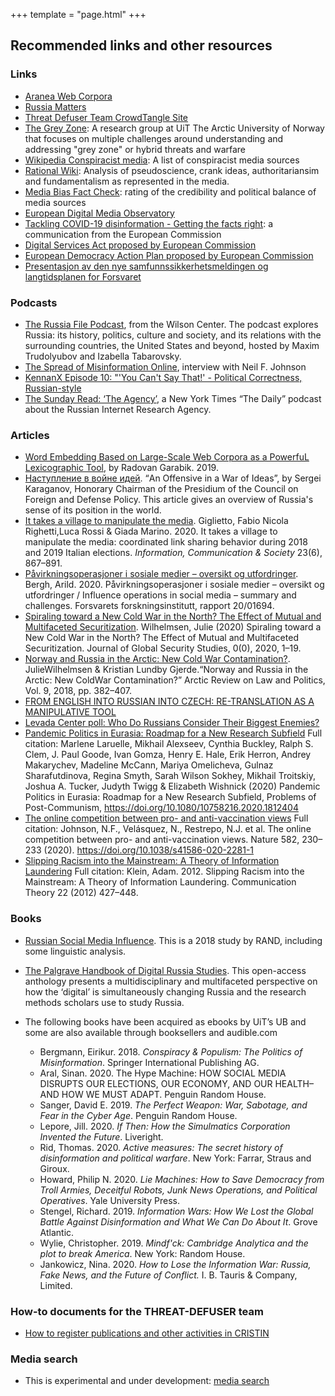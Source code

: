 +++
template = "page.html"
+++

## Recommended links and other resources

### Links

- [Aranea Web Corpora](http://ucts.uniba.sk/aranea_about/)
- [Russia Matters](https://russiamatters.org/)
- [Threat Defuser Team CrowdTangle Site](https://apps.crowdtangle.com/threatdefuserteam)
- [The Grey Zone](https://uit.no/research/thegreyzone): A research group at UiT The Arctic University of Norway that focuses on multiple challenges around understanding and addressing "grey zone" or hybrid threats and warfare
- [Wikipedia Conspiracist media](https://en.wikipedia.org/wiki/Category:Conspiracist_media): A list of conspiracist media sources
- [Rational Wiki](https://rationalwiki.org/wiki/Main_Page): Analysis of pseudoscience, crank ideas, authoritariansim and fundamentalism as represented in the media.
- [Media Bias Fact Check](https://mediabiasfactcheck.com/): rating of the credibility and political balance of media sources
- [European Digital Media Observatory](https://edmo.eu/)
- [Tackling COVID-19 disinformation - Getting the facts right](https://ec.europa.eu/info/sites/info/files/communication-tackling-covid-19-disinformation-getting-facts-right_en.pdf): a communication from the European Commission
- [Digital Services Act proposed by European Commission](https://ec.europa.eu/digital-single-market/en/news/consultation-digital-services-act-package)
- [European Democracy Action Plan proposed by European Commission](https://ec.europa.eu/commission/presscorner/detail/en/IP_20_1352)
- [Presentasjon av den nye samfunnssikkerhetsmeldingen og langtidsplanen for Forsvaret](https://www.regjeringen.no/no/aktuelt/presentasjon-av-den-nye-samfunnssikkerhetsmeldingen-og-langtidsplanen-for-forsvaret-justisministerens-innlegg/id2771492/)


### Podcasts

- [The Russia File Podcast](https://www.wilsoncenter.org/collection/russia-file-podcast), from the Wilson Center. The podcast explores Russia: its history, politics, culture and society, and its relations with the surrounding countries, the United States and beyond, hosted by Maxim Trudolyubov and Izabella Tabarovsky.
- [The Spread of Misinformation Online](https://overcast.fm/+O1Sbef-OM), interview with Neil F. Johnson
- [KennanX Episode 10: "'You Can't Say That!' - Political Correctness, Russian-style](https://www.wilsoncenter.org/audio/kennanx-episode-10-you-cant-say-political-correctness-russian-style?sourceid=&emci=1870391e-25f8-ea11-99c3-00155d039e74&emdi=75f6a055-f9f8-ea11-99c3-00155d039e74&ceid=247338)
- [The Sunday Read: ‘The Agency’](https://www.nytimes.com/2020/09/20/podcasts/the-daily/russia-trolls-misinformation.html), a New York Times “The Daily” podcast about the Russian Internet Research Agency.


### Articles

- [Word Embedding Based on Large-Scale Web Corpora as a PowerfuL Lexicographic
  Tool](https://hrcak.srce.hr/245458), by Radovan Garabik. 2019.
- [Наступление в войне
  идей](https://rg.ru/2020/11/26/sergej-karaganov-oboronitelnaia-tradiciia-neumestna-v-nyneshnem-mire.html).
  “An Offensive in a War of Ideas”, by Sergei Karaganov, Honorary Chairman of
  the Presidium of the Council on Foreign and Defense Policy. This article
  gives an overview of Russia's sense of its position in the world.
- [It takes a village to manipulate the
  media](https://doi.org/10.1080/1369118X.2020.1739732). Giglietto, Fabio
  Nicola Righetti,Luca Rossi & Giada Marino. 2020. It takes a village to
  manipulate the media: coordinated link sharing behavior during 2018 and 2019
  Italian elections. *Information, Communication & Society* 23(6), 867–891.
- [Påvirkningsoperasjoner i sosiale medier – oversikt og
  utfordringer](https://www.ffi.no/publikasjoner/arkiv/pavirkningsoperasjoner-i-sosiale-medier-oversikt-og-utfordringer).
  Bergh, Arild. 2020. Påvirkningsoperasjoner i sosiale medier – oversikt og
  utfordringer / Influence operations in social media – summary and challenges.
  Forsvarets forskningsinstitutt, rapport 20/01694.
- [Spiraling toward a New Cold War in the North? The Effect of Mutual and
  Multifaceted Securitization](https://doi.org/10.1093/jogss/ogaa044). Wilhelmsen, Julie
  (2020) Spiraling toward a New Cold War in the North? The Effect of Mutual and
  Multifaceted Securitization. Journal of Global Security Studies, 0(0), 2020,
  1–19.
- [Norway and Russia in the Arctic: New Cold War
  Contamination?](https://doi.org/10.23865/arctic.v9.1334). JulieWilhelmsen &
  Kristian Lundby Gjerde.“Norway and Russia in the Arctic: New ColdWar
  Contamination?” Arctic Review on Law and Politics, Vol. 9, 2018, pp. 382–407.
- [FROM ENGLISH INTO RUSSIAN INTO CZECH: RE-TRANSLATION AS A MANIPULATIVE
  TOOL](https://euvsdisinfo.eu/from-english-into-russian-into-czech-re-translation-as-a-manipulative-tool/)
- [Levada Center poll: Who Do Russians Consider Their Biggest
  Enemies?](https://www.rferl.org/a/who-do-russians-consider-their-biggest-enemies/30896941.html)
- [Pandemic Politics in Eurasia: Roadmap for a New Research
  Subfield](https://www.tandfonline.com/doi/full/10.1080/10758216.2020.1812404)
  Full citation: Marlene Laruelle, Mikhail Alexseev, Cynthia Buckley, Ralph S.
  Clem, J. Paul Goode, Ivan Gomza, Henry E. Hale, Erik Herron, Andrey
  Makarychev, Madeline McCann, Mariya Omelicheva, Gulnaz Sharafutdinova, Regina
  Smyth, Sarah Wilson Sokhey, Mikhail Troitskiy, Joshua A. Tucker, Judyth Twigg
  & Elizabeth Wishnick (2020) Pandemic Politics in Eurasia: Roadmap for a New
  Research Subfield, Problems of Post-Communism,
  https://doi.org/10.1080/10758216.2020.1812404
- [The online competition between pro- and anti-vaccination
  views](https://www.nature.com/articles/s41586-020-2281-1) Full citation:
  Johnson, N.F., Velásquez, N., Restrepo, N.J. et al. The online competition
  between pro- and anti-vaccination views. Nature 582, 230–233 (2020).
  https://doi.org/10.1038/s41586-020-2281-1
- [Slipping Racism into the Mainstream: A Theory of Information
  Laundering](https://www.researchgate.net/figure/Model-of-information-laundering_fig2_263138211)
  Full citation: Klein, Adam. 2012. Slipping Racism into the Mainstream: A
  Theory of Information Laundering. Communication Theory 22 (2012) 427–448.


### Books

- [Russian Social Media Influence](https://www.rand.org/pubs/research_reports/RR2740.html). This is a 2018 study by RAND, including some linguistic analysis.
- [The Palgrave Handbook of Digital Russia Studies](https://link.springer.com/book/10.1007/978-3-030-42855-6). This open-access anthology 
presents a multidisciplinary and multifaceted perspective on how the ‘digital’ is simultaneously changing Russia and the research methods scholars use to study Russia.

- The following books have been acquired as ebooks by UiT’s UB and some are also available through booksellers and audible.com
  - Bergmann, Eirikur. 2018. *Conspiracy & Populism: The Politics of Misinformation*. Springer International Publishing AG.
  - Aral, Sinan. 2020. The Hype Machine: HOW SOCIAL MEDIA DISRUPTS OUR ELECTIONS, OUR ECONOMY, AND OUR HEALTH–AND HOW WE MUST ADAPT. Penguin Random House.
  - Sanger, David E. 2019. *The Perfect Weapon: War, Sabotage, and Fear in the Cyber Age*. Penguin Random House.
  - Lepore, Jill. 2020. *If Then: How the Simulmatics Corporation Invented the Future*. Liveright.
  - Rid, Thomas. 2020. *Active measures: The secret history of disinformation and political warfare*. New York: Farrar, Straus and Giroux.
  - Howard, Philip N. 2020. *Lie Machines: How to Save Democracy from Troll Armies, Deceitful Robots, Junk News Operations, and Political Operatives*. Yale University Press.
  - Stengel, Richard. 2019. *Information Wars: How We Lost the Global Battle Against Disinformation and What We Can Do About It*. Grove Atlantic.
  - Wylie, Christopher. 2019. *Mindf'ck: Cambridge Analytica and the plot to break America*. New York: Random House.
  - Jankowicz, Nina. 2020. *How to Lose the Information War: Russia, Fake News, and the Future of Conflict.*
    I. B. Tauris & Company, Limited.


### How-to documents for the THREAT-DEFUSER team

- [How to register publications and other activities in CRISTIN](https://github.com/threat-defuser/threat-defuser.org/blob/main/how-to/register-publication.md)


### Media search

- This is experimental and under development: [media search](/media-search/)
